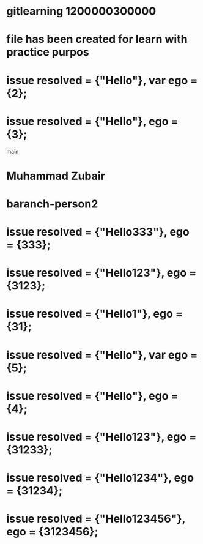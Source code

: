 # gitlearning 1200000300000

# file has been created for learn with practice purpos

# issue resolved = {"Hello"}, var ego = {2};

# issue resolved = {"Hello"}, ego = {3};

main

# Muhammad Zubair

# baranch-person2

# issue resolved = {"Hello333"}, ego = {333};

# issue resolved = {"Hello123"}, ego = {3123};

# issue resolved = {"Hello1"}, ego = {31};

# issue resolved = {"Hello"}, var ego = {5};

# issue resolved = {"Hello"}, ego = {4};

# issue resolved = {"Hello123"}, ego = {31233};

# issue resolved = {"Hello1234"}, ego = {31234};

# issue resolved = {"Hello123456"}, ego = {3123456};
